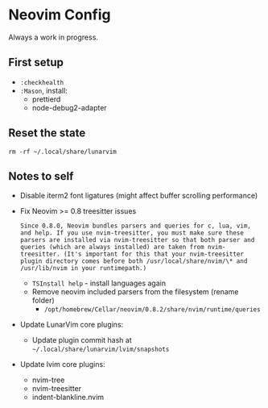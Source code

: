 # Neovim Config

Always a work in progress.

## First setup

- `:checkhealth`
- `:Mason`, install:
  - prettierd
  - node-debug2-adapter

## Reset the state

`rm -rf ~/.local/share/lunarvim`

## Notes to self

- Disable iterm2 font ligatures (might affect buffer scrolling performance)
- Fix Neovim >= 0.8 treesitter issues
  ```
  Since 0.8.0, Neovim bundles parsers and queries for c, lua, vim, and help. If you use nvim-treesitter, you must make sure these parsers are installed via nvim-treesitter so that both parser and queries (which are always installed) are taken from nvim-treesitter. (It's important for this that your nvim-treesitter plugin directory comes before both /usr/local/share/nvim/\* and /usr/lib/nvim in your runtimepath.)
  ```
  - `TSInstall help` - install languages again
  - Remove neovim included parsers from the filesystem (rename folder)
    - `/opt/homebrew/Cellar/neovim/0.8.2/share/nvim/runtime/queries`
- Update LunarVim core plugins:

  - Update plugin commit hash at `~/.local/share/lunarvim/lvim/snapshots`

- Update lvim core plugins:
  - nvim-tree
  - nvim-treesitter
  - indent-blankline.nvim
